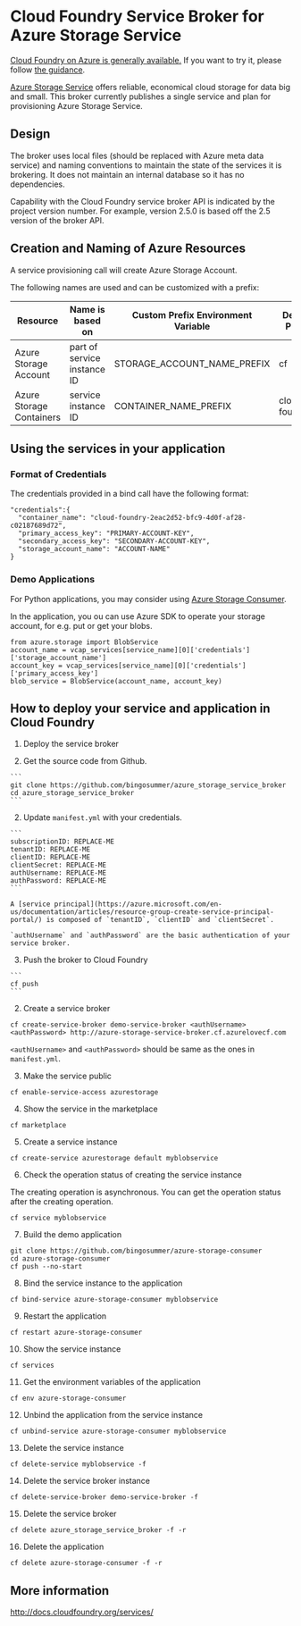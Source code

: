 # Cloud Foundry Service Broker for Azure Storage Service

[Cloud Foundry on Azure is generally available.](https://azure.microsoft.com/en-us/blog/general-availability-of-cloud-foundry-and-preview-access-of-pivotal-cloud-foundry/) If you want to try it, please follow [the guidance](https://github.com/cloudfoundry-incubator/bosh-azure-cpi-release/blob/master/docs/guidance.md).

[Azure Storage Service](https://azure.microsoft.com/en-us/services/storage/) offers reliable, economical cloud storage for data big and small. This broker currently publishes a single service and plan for provisioning Azure Storage Service.

## Design

The broker uses local files (should be replaced with Azure meta data service) and naming conventions to maintain the state of the services it is brokering. It does not maintain an internal database so it has no dependencies.

Capability with the Cloud Foundry service broker API is indicated by the project version number. For example, version 2.5.0 is based off the 2.5 version of the broker API.

## Creation and Naming of Azure Resources

A service provisioning call will create Azure Storage Account.

The following names are used and can be customized with a prefix:

Resource         | Name is based on     | Custom Prefix Environment Variable  | Default Prefix    | Example Name  
-----------------|----------------------|-------------------------------------|-------------------|---------------
Azure Storage Account | part of service instance ID | STORAGE_ACCOUNT_NAME_PREFIX | cf | cf2eac2d52bfc94d0faf28c0
Azure Storage Containers | service instance ID | CONTAINER_NAME_PREFIX | cloud-foundry- | cloud-foundry-2eac2d52-bfc9-4d0f-af28-c02187689d72

## Using the services in your application

### Format of Credentials

The credentials provided in a bind call have the following format:

```
"credentials":{
  "container_name": "cloud-foundry-2eac2d52-bfc9-4d0f-af28-c02187689d72",
  "primary_access_key": "PRIMARY-ACCOUNT-KEY",
  "secondary_access_key": "SECONDARY-ACCOUNT-KEY",
  "storage_account_name": "ACCOUNT-NAME"
}
```

### Demo Applications

For Python applications, you may consider using [Azure Storage Consumer](https://github.com/bingosummer/azure-storage-consumer).

In the application, you ou can use Azure SDK to operate your storage account, for e.g. put or get your blobs.

```
from azure.storage import BlobService
account_name = vcap_services[service_name][0]['credentials']['storage_account_name']
account_key = vcap_services[service_name][0]['credentials']['primary_access_key']
blob_service = BlobService(account_name, account_key)
```

## How to deploy your service and application in Cloud Foundry

1. Deploy the service broker

  1. Get the source code from Github.

    ```
    git clone https://github.com/bingosummer/azure_storage_service_broker
    cd azure_storage_service_broker
    ```

  2. Update `manifest.yml` with your credentials.

    ```
    subscriptionID: REPLACE-ME
    tenantID: REPLACE-ME
    clientID: REPLACE-ME
    clientSecret: REPLACE-ME
    authUsername: REPLACE-ME
    authPassword: REPLACE-ME
    ```

    A [service principal](https://azure.microsoft.com/en-us/documentation/articles/resource-group-create-service-principal-portal/) is composed of `tenantID`, `clientID` and `clientSecret`.

    `authUsername` and `authPassword` are the basic authentication of your service broker.

  3. Push the broker to Cloud Foundry

    ```
    cf push
    ```

2. Create a service broker

  ```
  cf create-service-broker demo-service-broker <authUsername> <authPassword> http://azure-storage-service-broker.cf.azurelovecf.com
  ```

  `<authUsername>` and `<authPassword>` should be same as the ones in `manifest.yml`.

3. Make the service public

  ```
  cf enable-service-access azurestorage
  ```

4. Show the service in the marketplace 

  ```
  cf marketplace
  ```

5. Create a service instance

  ```
  cf create-service azurestorage default myblobservice
  ```

6. Check the operation status of creating the service instance

  The creating operation is asynchronous. You can get the operation status after the creating operation.

  ```
  cf service myblobservice
  ```

7. Build the demo application

  ```
  git clone https://github.com/bingosummer/azure-storage-consumer
  cd azure-storage-consumer
  cf push --no-start
  ```

8. Bind the service instance to the application

  ```
  cf bind-service azure-storage-consumer myblobservice
  ```

9. Restart the application

  ```
  cf restart azure-storage-consumer
  ```

10. Show the service instance

  ```
  cf services
  ```

11. Get the environment variables of the application

  ```
  cf env azure-storage-consumer
  ```

12. Unbind the application from the service instance

  ```
  cf unbind-service azure-storage-consumer myblobservice
  ```

13. Delete the service instance

  ```
  cf delete-service myblobservice -f
  ```

14. Delete the service broker instance

  ```
  cf delete-service-broker demo-service-broker -f
  ```

15. Delete the service broker

  ```
  cf delete azure_storage_service_broker -f -r
  ```

16. Delete the application

  ```
  cf delete azure-storage-consumer -f -r
  ```

## More information

http://docs.cloudfoundry.org/services/

